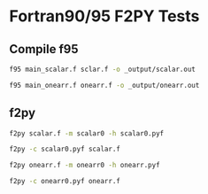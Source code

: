# Fortran90/95 F2PY Tests

## Compile f95

```bash
f95 main_scalar.f sclar.f -o _output/scalar.out
```

```bash
f95 main_onearr.f onearr.f -o _output/onearr.out
```

## f2py

```bash
f2py scalar.f -m scalar0 -h scalar0.pyf
```

```bash
f2py -c scalar0.pyf scalar.f
```

```bash
f2py onearr.f -m onearr0 -h onearr.pyf
```

```bash
f2py -c onearr0.pyf onearr.f
```
